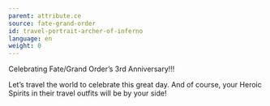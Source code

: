 ```yaml
---
parent: attribute.ce
source: fate-grand-order
id: travel-portrait-archer-of-inferno
language: en
weight: 0
---
```


Celebrating Fate/Grand Order’s 3rd Anniversary!!!

Let’s travel the world to celebrate this great day.
And of course, your Heroic Spirits in their travel outfits will be by your side!
